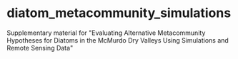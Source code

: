 # diatom_metacommunity_simulations
Supplementary material for "Evaluating Alternative Metacommunity Hypotheses for Diatoms in the McMurdo Dry Valleys Using Simulations and Remote Sensing Data"
